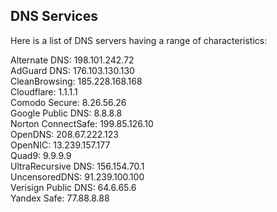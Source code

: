 ## DNS Services  

Here is a list of DNS servers having a range of characteristics:  

Alternate DNS: 198.101.242.72  
AdGuard DNS: 176.103.130.130  
CleanBrowsing: 185.228.168.168  
Cloudflare: 1.1.1.1  
Comodo Secure: 8.26.56.26  
Google Public DNS: 8.8.8.8  
Norton ConnectSafe: 199.85.126.10  
OpenDNS: 208.67.222.123  
OpenNIC: 13.239.157.177  
Quad9: 9.9.9.9  
UltraRecursive DNS: 156.154.70.1  
UncensoredDNS: 91.239.100.100  
Verisign Public DNS: 64.6.65.6  
Yandex Safe: 77.88.8.88  
